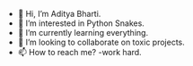 - 👋 Hi, I’m Aditya Bharti.
- 👀 I’m interested in Python Snakes.
- 🌱 I’m currently learning everything.
- 💞️ I’m looking to collaborate on toxic projects.
- 📫 How to reach me? -work hard. 

<!---
dormenuer/dormenuer is a ✨ special ✨ repository because its `README.md` (this file) appears on your GitHub profile.
You can click the Preview link to take a look at your changes.
--->
